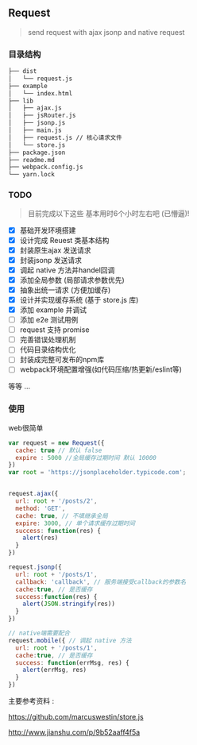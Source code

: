 Request
---
> send request with ajax jsonp and native request

### 目录结构

``` sh
├── dist
│   └── request.js
├── example
│   └── index.html
├── lib
│   ├── ajax.js
│   ├── jsRouter.js
│   ├── jsonp.js
│   ├── main.js
│   ├── request.js // 核心请求文件
│   └── store.js 
├── package.json
├── readme.md
├── webpack.config.js
└── yarn.lock

```

### TODO

> 目前完成以下这些 基本用时6个小时左右吧 (已懵逼)!

- [x] 基础开发环境搭建
- [x] 设计完成 Reuest 类基本结构
- [x] 封装原生ajax 发送请求
- [x] 封装jsonp 发送请求
- [x] 调起 native 方法并handel回调
- [x] 添加全局参数 (局部请求参数优先)
- [x] 抽象出统一请求 (方便加缓存)
- [x] 设计并实现缓存系统 (基于 store.js 库)
- [x] 添加 example 并调试
- [ ] 添加 e2e 测试用例
- [ ] request 支持 promise 
- [ ] 完善错误处理机制
- [ ] 代码目录结构优化
- [ ] 封装成完整可发布的npm库
- [ ] webpack环境配置增强(如代码压缩/热更新/eslint等)

等等 ...

### 使用 

web很简单

```js
var request = new Request({
  cache: true // 默认 false
  expire : 5000 //全局缓存过期时间 默认 10000
})
var root = 'https://jsonplaceholder.typicode.com';


request.ajax({
  url: root + '/posts/2',
  method: 'GET',
  cache: true, // 不填继承全局
  expire: 3000, // 单个请求缓存过期时间
  success: function(res) {
    alert(res)
  }
})

request.jsonp({
  url: root + '/posts/1',
  callback: 'callback', // 服务端接受callback的参数名
  cache:true, // 是否缓存
  success:function(res) {
    alert(JSON.stringify(res))
  }
})

// native端需要配合
request.mobile({ // 调起 native 方法
  url: root + '/posts/1',
  cache:true, // 是否缓存
  success: function(errMsg, res) {
    alert(errMsg, res)
  }
})

```

主要参考资料 :

https://github.com/marcuswestin/store.js

http://www.jianshu.com/p/9b52aaff4f5a
